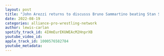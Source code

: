 ```yaml
---
layout: post
title: "John Arezzi returns to discusss Bruno Sammartino beating Stan Stasiak for his 2nd WWWF Title reign"
date: 2022-08-19
categories: alliance-pro-wrestling-network
author: lewis-carlan
spotify_track_id: 4IHmEurEKUWEAcM2HnprXB
youtube_video_id: 
apple_track_id: 1000576582784
youtube_metadata: 
---
```

